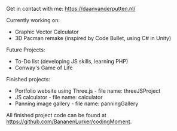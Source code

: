 Get in contact with me: https://daanvanderputten.nl/

Currently working on:
- Graphic Vector Calculator
- 3D Pacman remake (inspired by Code Bullet, using C# in Unity)

Future Projects:
- To-Do list (developing JS skills, learning PHP)
- Conway's Game of Life

Finished projects:
- Portfolio website using Three.js - file name: threeJSProject
- JS calculator - file name: calculator
- Panning image gallery - file name: panningGallery

All finished project code can be found at https://github.com/BananenLurker/codingMoment.
